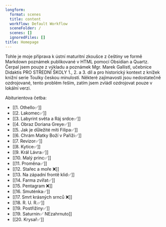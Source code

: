 ```yaml
---
longform:
  format: scenes
  title: content
  workflow: Default Workflow
  sceneFolder: /
  scenes: []
  ignoredFiles: []
title: Homepage
---
```

Tohle je moje příprava k ústní maturitní zkoušce z češtiny ve formě Markdown poznámek publikované v HTML pomocí Obsidian a Quartz. Čerpal jsem pouze z výkladu a poznámek Mgr. Marek Gallistl, učebnice Didaktis PRO STŘEDNÍ ŠKOLY 1., 2. a 3. díl a pro historický kontext z knížek knižní serie Toulky českou minulostí. Některé zajímavosti jsou nedostatečně ozdrojované, tento problém řeším, zatím jsem zvládl ozdrojovat pouze v lokální verzi.

Abiturientova četba:
- [[1. Othello✅]]
- [[2. Lakomec✅]]
- [[3. Labyrint světa a Ráj srdce✅]]
- [[4. Obraz Doriana Greye✅]]
- [[5. Jak je důležité míti Filipa✅]]
- [[6. Chrám Matky Boží v Paříži✅]]
- [[7. Revizor✅]]
- [[8. Kytice✅]]
- [[9. Král Lávra✅]]
- [[10. Malý princ✅]]
- [[11. Proměna✅]]
- [[12. Stařec a moře ❌]]
- [[13. Na západní frontě klid✅]]
- [[14. Farma zvířat✅]]
- [[15. Pentagram ❌]]
- [[16. Smuténka✅]]
- [[17. Smrt krásných srnců ❌]]
- [[18. R. U. R.✅]]
- [[19. Postřižiny✅]]
- [[19. Saturnin✅ NEzahrnuto]]
- [[20. Krysař✅]]